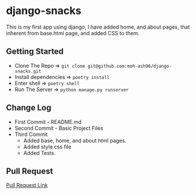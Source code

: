# django-snacks

This is my first app using django, I have added home, and about pages, that inherent from base.html page, and added CSS to them.

## Getting Started

* Clone The Repo => `git clone git@github.com:moh-ash96/django-snacks.git`
* Install dependencies => `poetry install`
* Enter shell => `poetry shell`
* Run The Server => `python manage.py runserver`

## Change Log

* First Commit - README.md
* Second Commit - Basic Project Files
* Third Commit
    * Added base, home, and about html pages.
    * Added style.css file
    * Added Tests.

## Pull Request

[Pull Request Link](https://github.com/moh-ash96/django-snacks/pulls/1)
